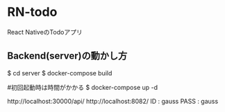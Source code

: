 # RN-todo
React NativeのTodoアプリ

## Backend(server)の動かし方

$ cd server
$ docker-compose build

#初回起動時は時間がかかる
$ docker-compose up -d



http://localhost:30000/api/
http://localhost:8082/
 ID : gauss
 PASS : gauss

